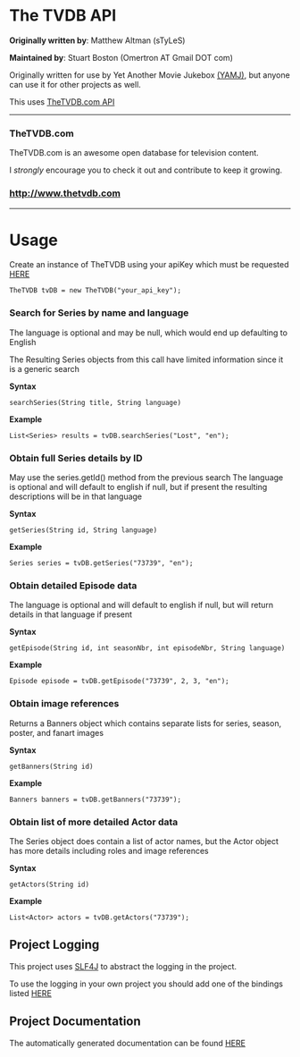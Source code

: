 The TVDB API
============
__Originally written by__: Matthew Altman (sTyLeS)

__Maintained by__: Stuart Boston (Omertron AT Gmail DOT com)

Originally written for use by Yet Another Movie Jukebox [(YAMJ)](http://code.google.com/p/moviejukebox/), but anyone can use it for other projects as well.

This uses [TheTVDB.com API](http://www.thetvdb.com/wiki/index.php/Programmers_API)
***
### TheTVDB.com 
TheTVDB.com is an awesome open database for television content. 

I *strongly* encourage you to check it out and contribute to keep it growing.

### http://www.thetvdb.com
***
Usage
=====
Create an instance of TheTVDB using your apiKey which must be requested [HERE](http://thetvdb.com/?tab=apiregister)

`TheTVDB tvDB = new TheTVDB("your_api_key");`

### Search for Series by name and language
The language is optional and may be null, which would end up defaulting to English

The Resulting Series objects from this call have limited information since it is a generic search

__Syntax__

`searchSeries(String title, String language)`

__Example__

`List<Series> results = tvDB.searchSeries("Lost", "en");`

### Obtain full Series details by ID
May use the series.getId() method from the previous search
The language is optional and will default to english if null, but if present the resulting descriptions will be in that language

__Syntax__ 

`getSeries(String id, String language)`

__Example__ 

`Series series = tvDB.getSeries("73739", "en");`

### Obtain detailed Episode data
The language is optional and will default to english if null, but will return details in that language if present

__Syntax__ 

`getEpisode(String id, int seasonNbr, int episodeNbr, String language)`

__Example__ 

`Episode episode = tvDB.getEpisode("73739", 2, 3, "en");`

### Obtain image references
Returns a Banners object which contains separate lists for series, season, poster, and fanart images

__Syntax__ 

`getBanners(String id)`

__Example__ 

`Banners banners = tvDB.getBanners("73739");`

### Obtain list of more detailed Actor data
The Series object does contain a list of actor names, but the Actor object has more details including roles and image references

__Syntax__ 

`getActors(String id)`

__Example__ 

`List<Actor> actors = tvDB.getActors("73739");`

Project Logging
---------------
This project uses [SLF4J](http://www.slf4j.org) to abstract the logging in the project.

To use the logging in your own project you should add one of the bindings listed [HERE](http://www.slf4j.org/manual.html#swapping)

Project Documentation
---------------------
The automatically generated documentation can be found [HERE](http://omertron.github.com/api-thetvdb/)
